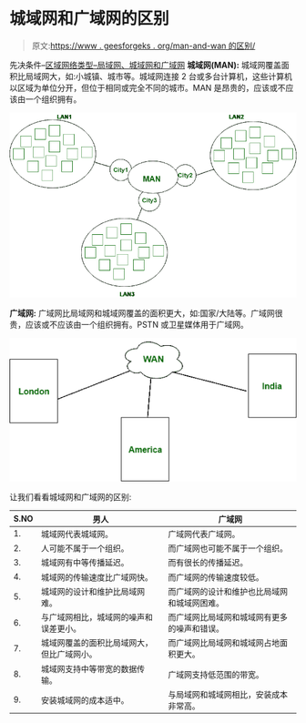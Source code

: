 # 城域网和广域网的区别

> 原文:[https://www . geesforgeks . org/man-and-wan 的区别/](https://www.geeksforgeeks.org/difference-between-man-and-wan/)

先决条件–[区域网络类型–局域网、城域网和广域网](https://www.geeksforgeeks.org/computer-network-types-area-networks-lan-man-wan/)
**城域网(MAN):**
城域网覆盖面积比局域网大，如:小城镇、城市等。城域网连接 2 台或多台计算机，这些计算机以区域为单位分开，但位于相同或完全不同的城市。MAN 是昂贵的，应该或不应该由一个组织拥有。

![](img/4678b7f2e4d147ffc00cde24d013f773.png)

**广域网:**
广域网比局域网和城域网覆盖的面积更大，如:国家/大陆等。广域网很贵，应该或不应该由一个组织拥有。PSTN 或卫星媒体用于广域网。

![](img/c929fce57e870ca471af7d15cc58b585.png)

让我们看看城域网和广域网的区别:

| S.NO | 男人 | 广域网 |
| --- | --- | --- |
| 1. | 城域网代表城域网。 | 广域网代表广域网。 |
| 2. | 人可能不属于一个组织。 | 而广域网也可能不属于一个组织。 |
| 3. | 城域网有中等传播延迟。 | 而有很长的传播延迟。 |
| 4. | 城域网的传输速度比广域网快。 | 而广域网的传输速度较低。 |
| 5. | 城域网的设计和维护比局域网难。 | 而广域网的设计和维护也比局域网和城域网困难。 |
| 6. | 与广域网相比，城域网的噪声和误差更小。 | 而广域网比局域网和城域网有更多的噪声和错误。 |
| 7. | 城域网覆盖的面积比局域网大，但比广域网小。 | 而广域网比局域网和城域网占地面积更大。 |
| 8. | 城域网支持中等带宽的数据传输。 | 广域网支持低范围的带宽。 |
| 9. | 安装城域网的成本适中。 | 与局域网和城域网相比，安装成本非常高。 |